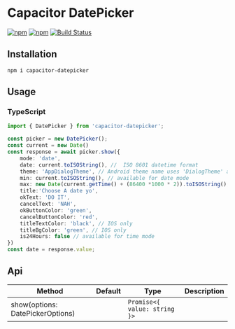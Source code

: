 # Capacitor DatePicker
[![npm](https://img.shields.io/npm/v/capacitor-datepicker.svg)](https://www.npmjs.com/package/capacitor-datepicker)
[![npm](https://img.shields.io/npm/dt/capacitor-datepicker.svg?label=npm%20downloads)](https://www.npmjs.com/package/capacitor-datepicker)
[![Build Status](https://travis-ci.org/triniwiz/capacitor-datepicker.svg?branch=master)](https://travis-ci.org/triniwiz/capacitor-datepicker)


## Installation

`npm i capacitor-datepicker`

## Usage

### TypeScript

```typescript
import { DatePicker } from 'capacitor-datepicker';

const picker = new DatePicker();
const current = new Date()
const response = await picker.show({
    mode: 'date',
    date: current.toISOString(), //  ISO 8601 datetime format
    theme: 'AppDialogTheme', // Android theme name uses 'DialogTheme' as the default,
    min: current.toISOString(), // available for date mode
    max: new Date(current.getTime() + (86400 *1000 * 2)).toISOString(), // available for date mode
    title:'Choose A date yo',
    okText: 'DO IT',
    cancelText: 'NAH',
    okButtonColor: 'green',
    cancelButtonColor: 'red',
    titleTextColor: 'black', // IOS only
    titleBgColor: 'green', // IOS only
    is24Hours: false // available for time mode
})
const date = response.value;
```

## Api

| Method                           | Default | Type                         | Description |
| -------------------------------- | ------- | ---------------------------- | ----------- |
| show(options: DatePickerOptions) |         | `Promise<{ value: string }>` |             |
